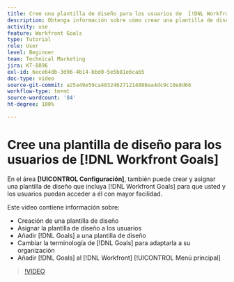 ```yaml
---
title: Cree una plantilla de diseño para los usuarios de  [!DNL Workfront Goals]
description: Obtenga información sobre cómo crear una plantilla de diseño con la terminología de  [!DNL Workfront Goals], assign the layout template to users, and change [!DNL Goals]  para adaptarse a su organización.
activity: use
feature: Workfront Goals
type: Tutorial
role: User
level: Beginner
team: Technical Marketing
jira: KT-8896
exl-id: 6ece64db-3d96-4b14-bbd0-5e5b81e6cab5
doc-type: video
source-git-commit: a25a49e59ca483246271214886ea4dc9c10e8d66
workflow-type: tm+mt
source-wordcount: '84'
ht-degree: 100%

---
```


# Cree una plantilla de diseño para los usuarios de [!DNL Workfront Goals]

En el área **[!UICONTROL Configuración]**, también puede crear y asignar una plantilla de diseño que incluya [!DNL Workfront Goals] para que usted y los usuarios puedan acceder a él con mayor facilidad.

Este vídeo contiene información sobre:

* Creación de una plantilla de diseño
* Asignar la plantilla de diseño a los usuarios
* Añadir [!DNL Goals] a una plantilla de diseño
* Cambiar la terminología de [!DNL Goals] para adaptarla a su organización
* Añadir [!DNL Goals] al [!DNL Workfront] [!UICONTROL Menú principal]

>[!VIDEO](https://video.tv.adobe.com/v/335190/?quality=12&learn=on)

<!--
Learn more graphic
-->
